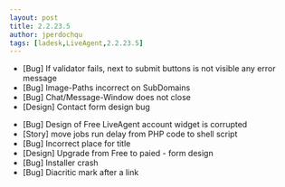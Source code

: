 ```yaml
---
layout: post
title: 2.2.23.5
author: jperdochqu
tags: [ladesk,LiveAgent,2.2.23.5]
---
```


- [Bug] If validator fails, next to submit buttons is not visible any error message
- [Bug] Image-Paths incorrect on SubDomains
- [Bug] Chat/Message-Window does not close
- [Design] Contact form design bug

<!--more-->

- [Bug] Design of Free LiveAgent account widget is corrupted
- [Story] move jobs run delay from PHP code to shell script
- [Bug] Incorrect place for title
- [Design] Upgrade from Free to paied - form design
- [Bug] Installer crash
- [Bug] Diacritic mark after a link
